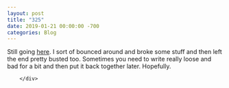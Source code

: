 ```yaml
---
layout: post
title: "325"
date: 2019-01-21 00:00:00 -700
categories: Blog
---
```


<div class="blog-content">
				<div class="paragraph">Still going <a href="../story-007---unfinished.html">here</a>. I sort of bounced around and broke some stuff and then left the end pretty busted too. Sometimes you need to write really loose and bad for a bit and then put it back together later. Hopefully.</div>

		</div>
        